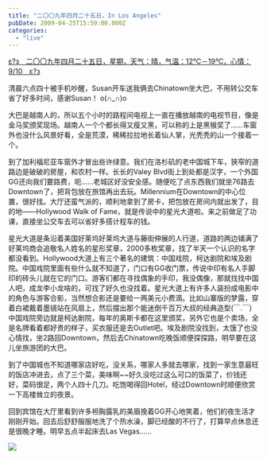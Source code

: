```yaml
---
title: "二〇〇九年四月二十五日，In Los Angeles"
pubDate: 2009-04-25T15:59:00.000Z
categories: 
  - "live"
---
```


[ε?з　二〇〇九年四月二十五日，星期，天气：晴，气温：12℃－19℃，心情：9/10　ε?з](https://www.liuweinan.com)

  

清晨六点四十被手机吵醒，Susan开车送我俩去Chinatown坐大巴，不用转公交车省了好多时间，感谢Susan！ o(∩\_∩)o

大巴是越南人的，所以五个小时的路程间电视上一直在播放越南的电视节目，像是金马奖颁奖现场。越南人一个个都长得又瘦又黑，可以称的上是黑猴奖了……车窗外也没什么风景好看，全是荒漠，稀稀拉拉地长着仙人掌，光秃秃的山一个接着一个。

到了加利福尼亚车窗外才冒出些许绿意。我们在洛杉矶的老中国城下车，狭窄的道路边是破破的房屋，和农村一样。长长的Valey Blvd街上到处都是汉字，一个外国GG还向我们要路费，呃……老城区好没安全感。随便吃了点东西我们就坐76路去Downtown了，把背包放在旅馆再出去玩。Millennium在Downtown的中心位置，很好找。大厅还蛮气派的，顺利地拿到了房卡，把包放在房间内就出发了，目的地——Hollywood Walk of Fame，就是传说中的星光大道啦。来之前做足了功课，直接坐公交车去可以省好多搭计程车的钱。

星光大道是条沿着美国好莱坞好莱坞大道与藤街伸展的人行道，道路的两边铺满了好莱坞商会追敬名人姓名的星形奖章，2000多枚奖章，找了半天一个认识的名字都没看到。Hollywood大道上有三个著名的建筑：中国戏院，柯达剧院和埃及剧院。中国戏院里面有些什么就不知道了，门口有GG收门票，传说中印有名人手脚印的砖头儿就在它的门口。游客们都在寻找偶象的手印，我没偶像，那就找找中国人吧，成龙李小龙啥的，可找了好久也没找着。星光大道上有许多人装扮成电影中的角色与游客合影，当然想合影还是要给一两美元小费滴。比如山寨版的梦露，穿着白裙戴着墨镜站在风扇上，然后摆出那个能迷倒千百万大叔的经典造型(￣.￣) 中国戏院旁边就是柯达剧院，每年的奥斯卡都在这里颁奖，另外它也是个卖场，全是名牌看着都好贵的样子，买衣服还是去Outlet吧。埃及剧院没找到，太饿了也没心情找，坐2路回Downtown，然后去Chinatown吃晚饭顺便探探路，明早要在这儿坐旅游团的大巴。

到了中国城也不知道哪家店好吃，没关系，哪家人多就去哪家，找到一家生意最旺的饭店冲进去，点了三个菜，美味啊~~好久没吃过这么可口的饭菜了，价钱还好，菜码很足，两个人四十几刀。吃饱喝得回Hotel，经过Downtown时顺便欣赏一下高楼耸立的夜景。

回到宾馆在大厅里看到许多袒胸露乳的美眉挽着GG开心地笑着，他们的夜生活才刚刚开始。回去后舒舒服服地洗了个热水澡，脚已经酸的不行了，打算早点休息还是很晚才睡。明早五点半起床去Las Vegas……

![](http://lh3.ggpht.com/_yjXzvPDRjR4/Sfftz5gQiOI/AAAAAAAAEf4/Bclh-Bav2ws/s800/IMG_1318.JPG)

